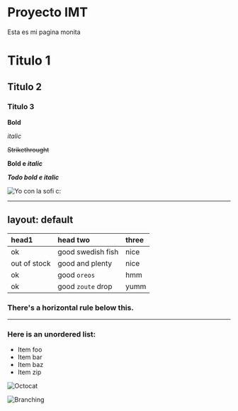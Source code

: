 # Proyecto IMT
Esta es mi pagina monita

# Titulo 1

## Titulo 2

### Titulo 3

**Bold**

*italic*

~~Strikethrought~~

**Bold e _italic_**

***Todo bold e italic***

![Yo con la sofi c:](https://github.com/jburdiles/jburdiles.github.io/blob/main/sofi.png)


---
layout: default
---


| head1        | head two          | three |
|:-------------|:------------------|:------|
| ok           | good swedish fish | nice  |
| out of stock | good and plenty   | nice  |
| ok           | good `oreos`      | hmm   |
| ok           | good `zoute` drop | yumm  |

### There's a horizontal rule below this.

* * *


### Here is an unordered list:

*   Item foo
*   Item bar
*   Item baz
*   Item zip

![Octocat](https://github.githubassets.com/images/icons/emoji/octocat.png)

![Branching](https://guides.github.com/activities/hello-world/branching.png)

